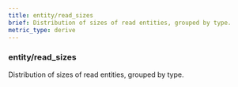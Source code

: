 ```yaml
---
title: entity/read_sizes
brief: Distribution of sizes of read entities, grouped by type.
metric_type: derive
---
```

### entity/read_sizes

Distribution of sizes of read entities, grouped by type.